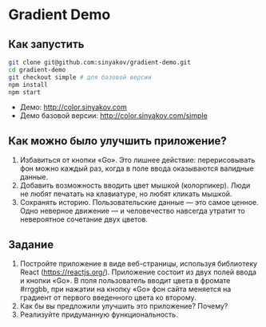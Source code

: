 # Gradient Demo

## Как запустить

```bash
git clone git@github.com:sinyakov/gradient-demo.git
cd gradient-demo
git checkout simple # для базовой версии
npm install
npm start
```

* Демо: http://color.sinyakov.com
* Демо базовой версии: http://color.sinyakov.com/simple

## Как можно было улучшить приложение?

1.  Избавиться от кнопки «Go». Это лишнее действие: перерисовывать фон можно каждый раз, когда в поле ввода оказываются валидные данные.
2.  Добавить возможность вводить цвет мышкой (колорпикер). Люди не любят печатать на клавиатуре, но любят кликать мышкой.
3.  Сохранять историю. Пользовательские данные — это самое ценное. Одно неверное движение — и человечество навсегда утратит то невероятное сочетание двух цветов.

## Задание

1.  Постройте приложение в виде веб-страницы, используя библиотеку React (https://reactjs.org/). Приложение состоит из двух полей ввода и кнопки «Go». В поля пользователь вводит цвета в фромате #rrggbb, при нажатии на кнопку «Go» фон сайта меняется на градиент от первого введенного цвета ко второму.
2.  Как бы вы предложили улучшить это приложение? Почему?
3.  Реализуйте придуманную функциональность.
